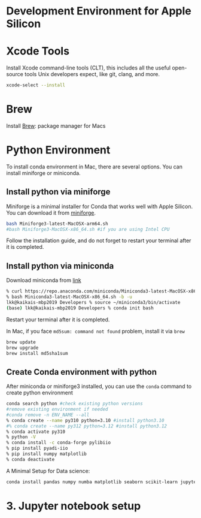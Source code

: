 # Development Environment for Apple Silicon

# Xcode Tools
Install Xcode command-line tools (CLT), this includes all the useful open-source tools Unix developers expect, like git, clang, and more.
```bash
xcode-select --install
```

# Brew
Install [Brew](https://brew.sh/): package manager for Macs

# Python Environment
To install conda environment in Mac, there are several options. You can install miniforge or miniconda.

## Install python via miniforge

Miniforge is a minimal installer for Conda that works well with Apple Silicon. You can download it from [miniforge](https://github.com/conda-forge/miniforge).

```bash
bash Miniforge3-latest-MacOSX-arm64.sh
#bash Miniforge3-MacOSX-x86_64.sh #if you are using Intel CPU
```

Follow the installation guide, and do not forget to restart your terminal after it is completed.

## Install python via miniconda
Download miniconda from [link](https://docs.anaconda.com/miniconda/)

```bash
% curl https://repo.anaconda.com/miniconda/Miniconda3-latest-MacOSX-x86_64.sh -o Miniconda3-latest-MacOSX-x86_64.sh
% bash Miniconda3-latest-MacOSX-x86_64.sh -b -u
lkk@kaikais-mbp2019 Developers % source ~/miniconda3/bin/activate
(base) lkk@kaikais-mbp2019 Developers % conda init bash
```
Restart your terminal after it is completed.

In Mac, if you face `md5sum: command not found` problem, install it via `brew`
```bash
brew update
brew upgrade
brew install md5sha1sum
```

## Create Conda environment with python 
After miniconda or miniforge3 installed, you can use the `conda` command to create python environment
```bash
conda search python #check existing python versions
#remove existing environment if needed
#conda remove -n ENV_NAME --all
% conda create --name py310 python=3.10 #install python3.10
#% conda create --name py312 python=3.12 #install python3.12
% conda activate py310
% python -V
% conda install -c conda-forge pylibiio
% pip install pyadi-iio
% pip install numpy matplotlib
% conda deactivate 
```

A Minimal Setup for Data science:
```bash
conda install pandas numpy numba matplotlib seaborn scikit-learn jupyter
```


# 3. Jupyter notebook setup

